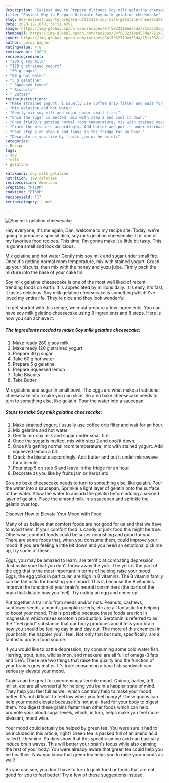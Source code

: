 ```yaml
---
description: "Easiest Way to Prepare Ultimate Soy milk gelatine cheesecake"
title: "Easiest Way to Prepare Ultimate Soy milk gelatine cheesecake"
slug: 669-easiest-way-to-prepare-ultimate-soy-milk-gelatine-cheesecake
date: 2020-12-10T01:34:51.439Z
image: https://img-global.cpcdn.com/recipes/84f5832319ed55da/751x532cq70/soy-milk-gelatine-cheesecake-recipe-main-photo.jpg
thumbnail: https://img-global.cpcdn.com/recipes/84f5832319ed55da/751x532cq70/soy-milk-gelatine-cheesecake-recipe-main-photo.jpg
cover: https://img-global.cpcdn.com/recipes/84f5832319ed55da/751x532cq70/soy-milk-gelatine-cheesecake-recipe-main-photo.jpg
author: Leroy Wagner
ratingvalue: 4.8
reviewcount: 19820
recipeingredient:
- "280 g soy milk"
- "120 g strained yogurt"
- "30 g sugar"
- "60 g hot water"
- "5 g gelatine"
- " Squeesed lemon"
- " Biscuits"
- " Butter"
recipeinstructions:
- "Make strained yogurt. i usually use coffee drip filter and wait for an hour."
- "Mix gelatine and hot water"
- "Gently mix soy milk and sugar under small fire."
- "Once the sugar is melted, mix with step 2 and cool it down."
- "Once it&#39;s getting normal room temperature, mix with stained yogurt. Add squeezed lemon a bit."
- "Crack the biscuits accordingly. Add butter and put it under microwave for a minute."
- "Pour step 5 on step 6 and leave in the fridge for an hour."
- "Decorate as you like by fruits jam or herbs etc"
categories:
- Recipe
tags:
- soy
- milk
- gelatine

katakunci: soy milk gelatine 
nutrition: 199 calories
recipecuisine: American
preptime: "PT10M"
cooktime: "PT39M"
recipeyield: "1"
recipecategory: Lunch

---
```



![Soy milk gelatine cheesecake](https://img-global.cpcdn.com/recipes/84f5832319ed55da/751x532cq70/soy-milk-gelatine-cheesecake-recipe-main-photo.jpg)

Hey everyone, it's me again, Dan, welcome to my recipe site. Today, we're going to prepare a special dish, soy milk gelatine cheesecake. It is one of my favorites food recipes. This time, I'm gonna make it a little bit tasty. This is gonna smell and look delicious.

Mix gelatine and hot water Gently mix soy milk and sugar under small fire. Once it&#39;s getting normal room temperature, mix with stained yogurt. Crush up your biscuits, then mix with the honey and yuzu juice. Firmly pack the mixture into the base of your cake tin.

Soy milk gelatine cheesecake is one of the most well liked of recent trending foods on earth. It is appreciated by millions daily. It is easy, it's fast, it tastes delicious. Soy milk gelatine cheesecake is something which I've loved my entire life. They're nice and they look wonderful.


To get started with this recipe, we must prepare a few ingredients. You can have soy milk gelatine cheesecake using 8 ingredients and 8 steps. Here is how you can achieve it.

<!--inarticleads1-->

##### The ingredients needed to make Soy milk gelatine cheesecake:

1. Make ready 280 g soy milk
1. Make ready 120 g strained yogurt
1. Prepare 30 g sugar
1. Take 60 g hot water
1. Prepare 5 g gelatine
1. Prepare  Squeesed lemon
1. Take  Biscuits
1. Take  Butter


Mix gelatine and sugar in small bowl. The eggs are what make a traditional cheesecake into a cake you can slice. So a no bake cheesecake needs to turn to something else, like gelatin. Pour the water into a saucepan. 

<!--inarticleads2-->

##### Steps to make Soy milk gelatine cheesecake:

1. Make strained yogurt. i usually use coffee drip filter and wait for an hour.
1. Mix gelatine and hot water
1. Gently mix soy milk and sugar under small fire.
1. Once the sugar is melted, mix with step 2 and cool it down.
1. Once it&#39;s getting normal room temperature, mix with stained yogurt. Add squeezed lemon a bit.
1. Crack the biscuits accordingly. Add butter and put it under microwave for a minute.
1. Pour step 5 on step 6 and leave in the fridge for an hour.
1. Decorate as you like by fruits jam or herbs etc


So a no bake cheesecake needs to turn to something else, like gelatin. Pour the water into a saucepan. Sprinkle a light layer of gelatin onto the surface of the water. Allow the water to absorb the gelatin before adding a second layer of gelatin. Place the almond milk in a saucepan and sprinkle the gelatin over top. 

Discover How to Elevate Your Mood with Food


Many of us believe that comfort foods are not good for us and that we have to avoid them. If your comfort food is candy or junk food this might be true. Otherwise, comfort foods could be super nourishing and good for you. There are some foods that, when you consume them, could improve your mood. If you are feeling a little bit down and you need an emotional pick me up, try some of these.

Eggs, you may be amazed to learn, are terrific at combating depression. Just make sure that you don't throw away the yolk. The yolk is the part of the egg that is the most important in terms of helping raise your mood. Eggs, the egg yolks in particular, are high in B vitamins. The B vitamin family can be fantastic for boosting your mood. This is because the B vitamins improve the function of your brain's neural transmitters (the parts of the brain that dictate how you feel). Try eating an egg and cheer up!

Put together a trail mix from seeds and/or nuts. Peanuts, cashews, sunflower seeds, almonds, pumpkin seeds, etc are all fantastic for helping to boost your mood. This is possible because these foods are rich in magnesium which raises serotonin production. Serotonin is referred to as the "feel good" substance that our body produces and it tells your brain how you should be feeling day in and day out. The more of this chemical in your brain, the happier you'll feel. Not only that but nuts, specifically, are a fantastic protein food source.

If you would like to battle depression, try consuming some cold water fish. Herring, trout, tuna, wild salmon, and mackerel are all full of omega-3 fats and DHA. These are two things that raise the quality and the function of your brain's grey matter. It's true: consuming a tuna fish sandwich can seriously elevate your mood. 

Grains can be great for overcoming a terrible mood. Quinoa, barley, teff, millet, etc are all wonderful for helping you be in a happier state of mind. They help you feel full as well which can truly help to make your mood better. It's not difficult to feel low when you feel hungry! These grains can help your mood elevate because it's not at all hard for your body to digest them. You digest these grains faster than other foods which can help promote your blood sugar levels, which, in turn, helps make you feel more pleasant, mood wise.

Your mood could actually be helped by green tea. You were sure it had to be included in this article, right? Green tea is packed full of an amino acid called L-theanine. Studies show that this specific amino acid can basically induce brain waves. This will better your brain's focus while also calming the rest of your body. You were already aware that green tea could help you be healthier. Now you know that green tea helps you to raise your moods as well!

As you can see, you don't have to turn to junk food or foods that are not good for you to feel better! Try  a few  of  these  suggestions  instead.

